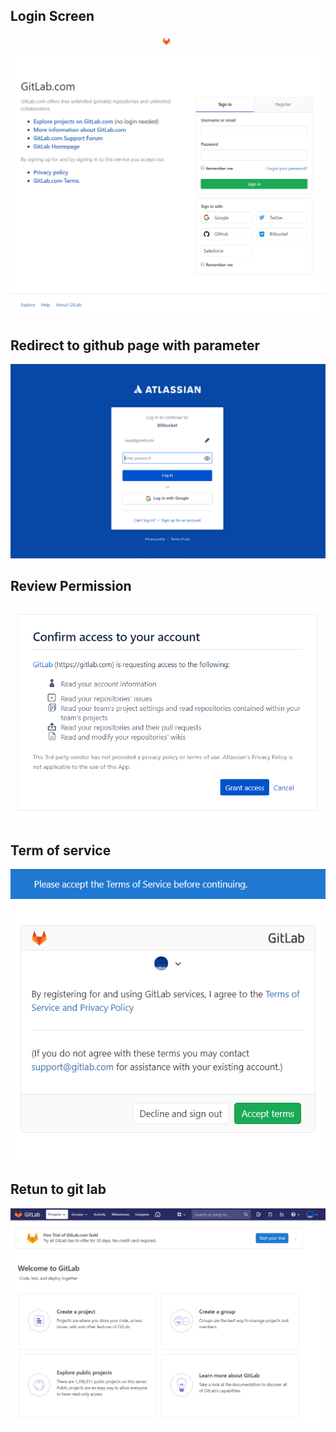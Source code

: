 <h2>Login Screen</h2>
<p>
<img src="assets/images/bitbucket/gitlab-1-login-screen.PNG" />
</p>

<h2>Redirect to github page with parameter</h2>
<p align="center">
<img src="assets/images/bitbucket/gitlab-2-bitbucket-login-screen.PNG" />
</p>
<h2>Review Permission</h2>
<p>
<img src="assets/images/bitbucket/gitlab-2-bitbucket-permission.PNG" />
</p>
<h2>Term of service</h2>
<p>
<img src="assets/images/bitbucket/gitlab-2-bitbucket-term.PNG" />
</p>
<h2>Retun to git lab</h2>
<p>
<img src="assets/images/bitbucket/gitlab-3-login-success.PNG" />
</p>
